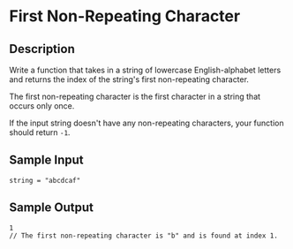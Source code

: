 # First Non-Repeating Character

## Description
Write a function that takes in a string of lowercase English-alphabet letters and returns the index of the string's first non-repeating character.

The first non-repeating character is the first character in a string that occurs only once.

If the input string doesn't have any non-repeating characters, your function should return `-1`.

## Sample Input
```
string = "abcdcaf"
```

## Sample Output
```
1
// The first non-repeating character is "b" and is found at index 1.
```
